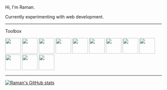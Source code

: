 Hi, I'm Raman.

Currently experimenting with web development.

---

Toolbox

<img src='https://cdn.worldvectorlogo.com/logos/logo-javascript.svg' width="50" height="50" > <img src='https://cdn.worldvectorlogo.com/logos/css-3.svg' width="50" height="50" > <img src='https://cdn.worldvectorlogo.com/logos/html-1.svg' width="50" height="50" > <img src='https://cdn.worldvectorlogo.com/logos/c.svg' width="50" height="50" > <img src='https://cdn.worldvectorlogo.com/logos/java-4.svg' width="50" height="50" > <img src='https://cdn.worldvectorlogo.com/logos/python-4.svg' width="50" height="50" > <img src='https://cdn.worldvectorlogo.com/logos/linux-tux.svg' width="50" height="50" > <img src='https://cdn.worldvectorlogo.com/logos/vim.svg' width="50" height="50" > <img src='https://cdn.worldvectorlogo.com/logos/git.svg' width="50" height="50" > <img src='https://cdn.worldvectorlogo.com/logos/react-2.svg' width="50" height="50" > <img src='https://cdn.worldvectorlogo.com/logos/nodejs.svg' width="50" height="50" > <img src='https://cdn.worldvectorlogo.com/logos/mongodb-icon-1.svg' width="50" height="50" >

---

[![Raman's GitHub stats](https://github-readme-stats.vercel.app/api?username=Ramanjs&theme=tokyonight&show_icons=true)](https://github.com/anuraghazra/github-readme-stats)

<!---
Ramanjs/Ramanjs is a ✨ special ✨ repository because its `README.md` (this file) appears on your GitHub profile.
You can click the Preview link to take a look at your changes.
--->
